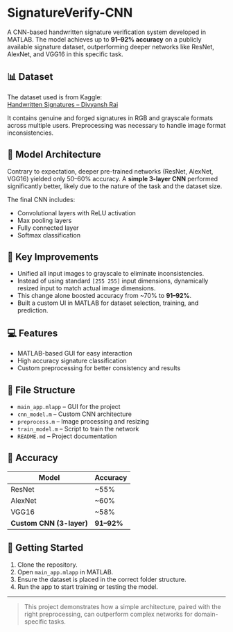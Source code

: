 # SignatureVerify-CNN

A CNN-based handwritten signature verification system developed in MATLAB. The model achieves up to **91–92% accuracy** on a publicly available signature dataset, outperforming deeper networks like ResNet, AlexNet, and VGG16 in this specific task.

## 📊 Dataset

The dataset used is from Kaggle:  
[Handwritten Signatures – Divyansh Rai](https://www.kaggle.com/datasets/divyanshrai/handwritten-signatures)

It contains genuine and forged signatures in RGB and grayscale formats across multiple users. Preprocessing was necessary to handle image format inconsistencies.

## 🧠 Model Architecture

Contrary to expectation, deeper pre-trained networks (ResNet, AlexNet, VGG16) yielded only 50–60% accuracy. A **simple 3-layer CNN** performed significantly better, likely due to the nature of the task and the dataset size.

The final CNN includes:
- Convolutional layers with ReLU activation
- Max pooling layers
- Fully connected layer
- Softmax classification

## 🔧 Key Improvements

- Unified all input images to grayscale to eliminate inconsistencies.
- Instead of using standard `[255 255]` input dimensions, dynamically resized input to match actual image dimensions.
- This change alone boosted accuracy from ~70% to **91–92%**.
- Built a custom UI in MATLAB for dataset selection, training, and prediction.

## 💻 Features

- MATLAB-based GUI for easy interaction
- High accuracy signature classification
- Custom preprocessing for better consistency and results

## 📂 File Structure

- `main_app.mlapp` – GUI for the project
- `cnn_model.m` – Custom CNN architecture
- `preprocess.m` – Image processing and resizing
- `train_model.m` – Script to train the network
- `README.md` – Project documentation

## 🧪 Accuracy

| Model     | Accuracy |
|-----------|----------|
| ResNet    | ~55%     |
| AlexNet   | ~60%     |
| VGG16     | ~58%     |
| **Custom CNN (3-layer)** | **91–92%** |

## 🚀 Getting Started

1. Clone the repository.
2. Open `main_app.mlapp` in MATLAB.
3. Ensure the dataset is placed in the correct folder structure.
4. Run the app to start training or testing the model.

---

> This project demonstrates how a simple architecture, paired with the right preprocessing, can outperform complex networks for domain-specific tasks.

